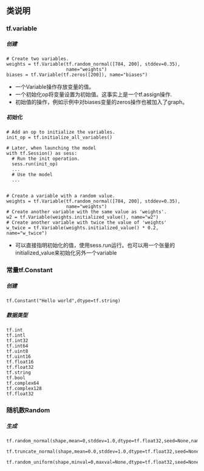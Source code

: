 ## 类说明

### tf.variable

##### 创建

```
# Create two variables.
weights = tf.Variable(tf.random_normal([784, 200], stddev=0.35),
                      name="weights")
biases = tf.Variable(tf.zeros([200]), name="biases")
```
* 一个Variable操作存放变量的值。
* 一个初始化op将变量设置为初始值。这事实上是一个tf.assign操作.
* 初始值的操作，例如示例中对biases变量的zeros操作也被加入了graph。

##### 初始化
```
# Add an op to initialize the variables.
init_op = tf.initialize_all_variables()

# Later, when launching the model
with tf.Session() as sess:
  # Run the init operation.
  sess.run(init_op)
  ...
  # Use the model
  ...


# Create a variable with a random value.
weights = tf.Variable(tf.random_normal([784, 200], stddev=0.35),
                      name="weights")
# Create another variable with the same value as 'weights'.
w2 = tf.Variable(weights.initialized_value(), name="w2")
# Create another variable with twice the value of 'weights'
w_twice = tf.Variable(weights.initialized_value() * 0.2, name="w_twice")
```

* 可以直接指明初始化的值，使用sess.run运行。也可以用一个张量的initialized_value来初始化另外一个variable

### 常量tf.Constant

##### 创建

```
tf.Constant("Hello world",dtype=tf.string)
```

##### 数据类型

```
tf.int
tf.intl
tf.int32
tf.int64
tf.uint8
tf.uint16
tf.float16
tf.float32
tf.string
tf.bool
tf.complex64
tf.complex128
tf.float32
```

### 随机数Random

##### 生成

```
tf.random_normal(shape,mean=0,stddev=1.0,dtype=tf.float32,seed=None,name=None)

tf.truncate_normal(shape,mean=0.0,stddev=1.0,dtype=tf.float32,seed=None,name=None)

tf.random_uniform(shape,minval=0,maxval=None,dtype=tf.float32,seed=None,name=None)
```




